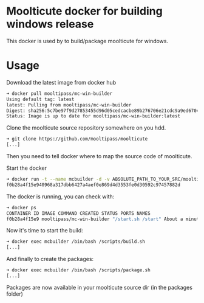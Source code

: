 # Moolticute docker for building windows release

This docker is used by to build/package moolticute for windows.

# Usage

Download the latest image from docker hub
```bash
➜ docker pull mooltipass/mc-win-builder
Using default tag: latest
latest: Pulling from mooltipass/mc-win-builder
Digest: sha256:5c7be97f9d27853455d96d05cedcacbe89b276706e21cdc9a9ed67047e598ff3
Status: Image is up to date for mooltipass/mc-win-builder:latest
```

Clone the moolticute source repository somewhere on you hdd.
```bash
➜ git clone https://github.com/mooltipass/moolticute
[...]
```

Then you need to tell docker where to map the source code of moolticute.

Start the docker
```bash
➜ docker run -t --name mcbuilder -d -v ABSOLUTE_PATH_TO_YOUR_SRC/moolticute:/moolticute mooltipass/mc-win-builder
f0b28a4f15e940968a317dbb6427a4aef0e869d4d3553fe0d30592c97457882d
```

The docker is running, you can check with:
```bash
➜ docker ps
CONTAINER ID IMAGE COMMAND CREATED STATUS PORTS NAMES
f0b28a4f15e9 mooltipass/mc-win-builder "/start.sh /start" About a minute ago Up About a minute mcbuilder
```

Now it's time to start the build:
```bash
➜ docker exec mcbuilder /bin/bash /scripts/build.sh
[...]
```

And finally to create the packages:
```bash
➜ docker exec mcbuilder /bin/bash /scripts/package.sh
[...]
```

Packages are now available in your moolticute source dir (in the packages folder)
